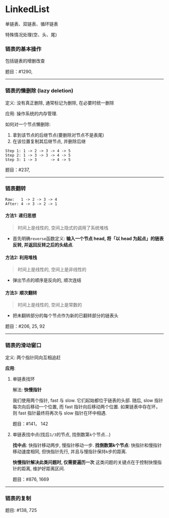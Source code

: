 # LinkedList

单链表、双链表、循环链表

特殊情况处理(空、头、尾)

### 链表的基本操作

包括链表的增删改查

题目：#1290,

---

### 链表的懒删除 (lazy deletion)

定义: 没有真正删除, 通常标记为删除, 在必要时统一删除

应用: 操作系统的内存管理.

如何对一个节点懒删除:

1. 拿到该节点的后继节点(要删除对节点不是表尾)
2. 在该位置复制其后继节点, 并删除后继

```
Step 1: 1 -> 2 -> 3 -> 4 -> 5
Step 2: 1 -> 3 -> 3 -> 4 -> 5
Step 3: 1 -> 3      -> 4 -> 5
```

题目：#237,

---

### 链表翻转

```
Raw:   1 -> 2 -> 3 -> 4 
After: 4 -> 3 -> 2 -> 1 
```

#### 方法1: 递归思想 
> 时间上是线性的, 空间上隐式的调用了系统堆栈
* 首先明确`reverse`函数定义: **输入一个节点 head, 将「以 head 为起点」的链表反转, 并返回反转之后的头结点**.

#### 方法2: 利用堆栈
> 时间上是线性的, 空间上是非线性的
* 弹出节点的顺序是反向的, 顺次连结

#### 方法3: 顺次翻转 
> 时间上是线性的, 空间上是常数的
* 把未翻转部分的每个节点作为新的已翻转部分的链表头

题目：#206, 25, 92

---

### 链表的滑动窗口

定义: 两个指针同向互相追赶

**应用**:

1. 单链表找环

    解法: **快慢指针**
    
    我们使用两个指针, fast 与 slow. 它们起始都位于链表的头部. 
    随后, slow 指针每次向后移动一个位置, 而 fast 指针向后移动两个位置.
    如果链表中存在环，则 fast 指针最终将再次与 slow 指针在环中相遇.

    题目：#141， 142

2. 单链表找中点(找后`1/3`的节点, 找倒数第`k`个节点...)

    **找中点**: 快指针移动两步, 慢指针移动一步.
    **找倒数第k个节点**: 快指针和慢指针移动速度相同, 但快指针先行, 并且与慢指针保持`k`步的距离.
    
    **快慢指针解决此类问题时, 仅需要遍历一次**
    这类问题的关键点在于控制快慢指针的距离, 维护好距离区间.

    题目：#876, 1669

---

### 链表的复制

题目: #138, 725
